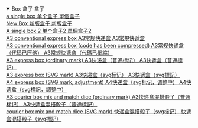 
  <details open>
    <summary>
      <en_us>Box</en_us>
      <zh_cn>盒子</zh_cn>
      <zh_tw>盒子</zh_tw>
    </summary>
    <a target="_blank" href="box.htm">
      <en_us>a single box</en_us>
      <zh_cn>单个盒子</zh_cn>
      <zh_tw>單個盒子</zh_tw>
    </a><br />
    <a target="_blank" href="box_new.htm">
      <en_us>New Box</en_us>
      <zh_cn>新版盒子</zh_cn>
      <zh_tw>新版盒子</zh_tw>
    </a><br />
    <a target="_blank" href="box_single_file.htm">
      <en_us>A single box 2</en_us>
      <zh_cn>单个盒子2</zh_cn>
      <zh_tw>單個盒子2</zh_tw>
    </a><br />
    <a target="_blank" href="cuboid_with_square_section_a3.htm">
      <en_us>A3 conventional express box</en_us>
      <zh_cn>A3常规快递盒</zh_cn>
      <zh_tw>A3常規快遞盒</zh_tw>
    </a><br />
    <a target="_blank" href="cuboid_with_square_section_a3.min.htm">
      <en_us>A3 conventional express box (code has been compressed)</en_us>
      <zh_cn>A3常规快递盒（代码已压缩）</zh_cn>
      <zh_tw>A3常規快遞盒（代碼已壓縮）</zh_tw>
    </a><br />
    <a target="_blank" href="express_box_a3_use_page.htm">
      <en_us>A3 express box (ordinary mark)</en_us>
      <zh_cn>A3快递盒（普通标记）</zh_cn>
      <zh_tw>A3快遞盒（普通標記）</zh_tw>
    </a><br />
    <a target="_blank" href="express_box_a3_use_svg.htm">
      <en_us>A3 express box (SVG mark)</en_us>
      <zh_cn>A3快递盒（svg标记）</zh_cn>
      <zh_tw>A3快遞盒（svg標記）</zh_tw>
    </a><br />
    <a target="_blank" href="express_box_a4_use_svg_240210.htm">
      <en_us>A4 express box (SVG mark, adjustment)</en_us>
      <zh_cn>A4快递盒（svg标记，调整中）</zh_cn>
      <zh_tw>A4快遞盒（svg標記，調整中）</zh_tw>
    </a><br />
    <a target="_blank" href="express_boxes_and_dices_a3_use_page.htm">
      <en_us>A3 courier box mix and match dice (ordinary mark)</en_us>
      <zh_cn>A3快递盒混搭骰子（普通标记）</zh_cn>
      <zh_tw>A3快遞盒混搭骰子（普通標記）</zh_tw>
    </a><br />
    <a target="_blank" href="express_boxes_and_dices_a3_use_svg.htm">
      <en_us>courier box mix and match dice (SVG mark)</en_us>
      <zh_cn>快递盒混搭骰子（svg标记）</zh_cn>
      <zh_tw>快遞盒混搭骰子（svg標記）</zh_tw>
    </a><br />
  </details>